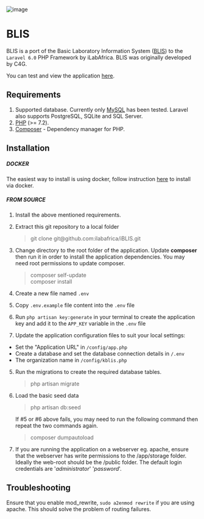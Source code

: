![image](https://travis-ci.org/ilabafrica/iBLIS.svg?branch=master)

BLIS
=====

BLIS is a port of the Basic Laboratory Information System (<a href="https://github.com/C4G/BLIS">BLIS</a>) to the `Laravel 6.0` PHP Framework by iLabAfrica.
BLIS was originally developed by C4G. 

You can test and view the application [here](http://216.104.205.213).

Requirements
------------
1. Supported database. Currently only <a href='http://dev.mysql.com/downloads/mysql/'>MySQL</a> has been tested. Laravel also supports PostgreSQL, SQLite and SQL Server.
2. <a href='http://php.net/'>PHP</a> (>= 7.2).
3. <a href='https://getcomposer.org/'>Composer</a> - Dependency manager for PHP.

Installation
-----------
##### DOCKER
The easiest way to install is using docker, follow instruction [here](https://github.com/ilabafrica/iblis-contrib-docker) to install via docker. 

##### FROM SOURCE

1. Install the above mentioned requirements.
2. Extract this git repository to a local folder
    <blockquote>git clone git@github.com:ilabafrica/iBLIS.git </blockquote>
3. Change directory to the root folder of the application. Update **composer** then run it in order to install the application dependencies. You may need root permissions to update composer.
    <blockquote>
      composer self-update<br />
      composer install
    </blockquote>
4. Create a new file named `.env`

5. Copy `.env.example` file content into the `.env` file

6. Run `php artisan key:generate` in your terminal to create the application key and add it to the `APP_KEY` variable in the `.env` file
4. Update the application configuration files to suit your local settings:
  - Set the "Application URL" in `/config/app.php`
  - Create a database and set the database connection details in `/.env`
  - The organization name in `/config/kblis.php`

5. Run the migrations to create the required database tables.
    <blockquote>php artisan migrate</blockquote>
6. Load the basic seed data
    <blockquote> php artisan db:seed </blockquote>
   If #5 or #6 above fails, you may need to run the following command then repeat the two commands again.
    <blockquote> composer dumpautoload </blockquote>
7. If you are running the application on a webserver eg. apache, ensure that the webserver has write permissions to the /app/storage folder.
   Ideally the web-root should be the /public folder.
   The default login credentials are '*administrator*' '*password*'.

Troubleshooting
----------------
Ensure that you enable mod_rewrite, `sudo a2enmod rewrite` if you are using apache. This should solve the problem of routing failures.
